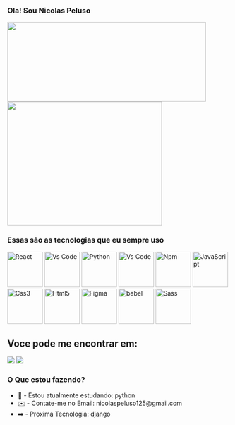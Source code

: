 <h3 sttyle="text-align: center">Ola! Sou Nicolas Peluso</h3>

<div>
  <a href="https://github.com/Nicolas-beginner">
    <img height="180px" width="450px" src="https://github-readme-stats.vercel.app/api?username=Nicolas-beginner&hide=stars,prs,issues,contribs& count_private=true&theme=dark" alt=""/>
    <img height="280px" width="350px" src="https://github-readme-stats.vercel.app/api/top-langs/?username=anuraghazra&theme=dark" alt=""/></a>
</div>

<div style="display: inline" >
  <h3>Essas são as tecnologias que eu sempre uso</h3>
<img src="https://cdn.jsdelivr.net/gh/devicons/devicon/icons/react/react-original.svg" height="80px" title="React"/>
<img src="https://cdn.jsdelivr.net/gh/devicons/devicon/icons/vscode/vscode-original.svg" height="80px" title="Vs Code"/>
<img src="https://cdn.jsdelivr.net/gh/devicons/devicon@v2.15.1/devicon.min.css" height="80px" title="Python" />
<img src="https://cdn.jsdelivr.net/gh/devicons/devicon/icons/git/git-original.svg" height="80px" title="Vs Code"/>
<img src="https://cdn.jsdelivr.net/gh/devicons/devicon/icons/npm/npm-original-wordmark.svg" height="80px" title="Npm"/>
<img src="https://cdn.jsdelivr.net/gh/devicons/devicon/icons/javascript/javascript-original.svg" height="80px" title="JavaScript"/>
<img src="https://cdn.jsdelivr.net/gh/devicons/devicon/icons/css3/css3-original.svg" height="80px" title="Css3"/>
<img src="https://cdn.jsdelivr.net/gh/devicons/devicon/icons/html5/html5-original-wordmark.svg" height="80px" title="Html5"/>
<img src="https://cdn.jsdelivr.net/gh/devicons/devicon/icons/figma/figma-original.svg" height="80px" title="Figma"/>
<img src="https://cdn.jsdelivr.net/gh/devicons/devicon/icons/babel/babel-original.svg" height="80px" title="babel"/>
<img src="https://cdn.jsdelivr.net/gh/devicons/devicon/icons/sass/sass-original.svg" height="80px" title="Sass" />

</div> <br />

<div>
  <h2>Voce pode me encontrar em:</h2>
<a href="https://www.instagram.com/nicolas_.013/"><img src="https://img.shields.io/badge/Instagram-E4405F?style=for-the-badge&logo=instagram&logoColor=white"/></a>
 <a href="https://www.linkedin.com/in/nicolas-peluso-5a7b691ba/"><img src='https://img.shields.io/badge/LinkedIn-0077B5?style=for-the-badge&logo=linkedin&logoColor=white'/></a>

</div>

<div>
  <h3>O Que estou fazendo?</h3>
  <ul>
  <li>📘 - Estou atualmente estudando: python</li>
  <li>✉️ - Contate-me no Email: nicolaspeluso125@gmail.com</li>
  <li>➡️ - Proxima Tecnologia: django</li>
</ul>
</div>
